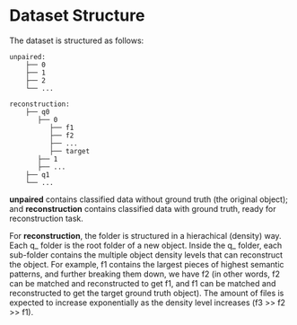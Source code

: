# Dataset Structure

The dataset is structured as follows:

```
unpaired: 
    ├── 0
    ├── 1
    ├── 2
    └── ...
```

```
reconstruction: 
    ├── q0
       ├── 0
          ├── f1
          ├── f2
          ├── ...
          ├── target
       ├── 1
       ├── ... 
    ├── q1
    └── ...
```

**unpaired** contains classified data without ground truth (the original object); and **reconstruction** contains classified data with ground truth, ready for reconstruction task.

For **reconstruction**, the folder is structured in a hierachical (density) way. Each q_ folder is the root folder of a new object. Inside the q_ folder, each sub-folder contains the multiple object density levels that can reconstruct the object. For example, f1 contains the largest pieces of highest semantic patterns, and further breaking them down, we have f2 (in other words, f2 can be matched and reconstructed to get f1, and f1 can be matched and reconstructed to get the target ground truth object). The amount of files is expected to increase exponentially as the density level increases (f3 >> f2 >> f1).
